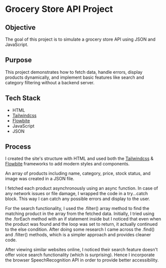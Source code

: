 # Grocery Store API Project

## Objective
The goal of this project is to simulate a grocery store API using JSON and JavaScript.

## Purpose
This project demonstrates how to fetch data, handle errors, display products dynamically, and implement basic features like search and category filtering without a backend server.

## Tech Stack
- HTML
- [Tailwindcss](https://v3.tailwindcss.com/)
- [Flowbite](https://flowbite.com/)
- JavaScript
- JSON

## Process
I created the site's structure with HTML and used both the [Tailwindcss](https://v3.tailwindcss.com/) & [Flowbite](https://flowbite.com/) frameworks to add modern styles and components.

An array of products including name, category, price, stock status, and image was created in a JSON file.

I fetched each product asynchronously using an async function. In case of any network issues or file damage, I wrapped the code in a try...catch block. This way I can catch any possible errors and display to the user.

For the search functionality, I used the .filter() array method to find the matching product in the array from the fetched data. Initially, I tried using the .forEach method with an if statement inside but I noticed that even when the product was found and the loop was set to return, it actually continued to the else condition. After doing some research I came across the  .find() and .filter() methods, which is a simpler approach and provides cleaner code.

After viewing similar websites online, I noticed their search feature doesn't offer voice search functionality (which is surprising). Hence I     incorporate the browser SpeechRecognition API in order to provide better accessibility.